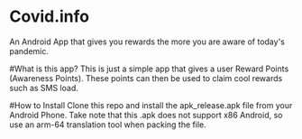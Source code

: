 # Covid.info
An Android App that gives you rewards the more you are aware of today's pandemic.

#What is this app?
This is just a simple app that gives a user Reward Points (Awareness Points). These points can then be used to claim cool rewards such as SMS load.

#How to Install
Clone this repo and install the apk_release.apk file from your Android Phone. Take note that this .apk does not support x86 Android, so use an arm-64 translation tool when packing the file.
